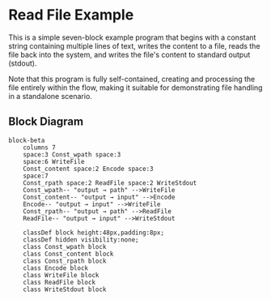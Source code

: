 # Read File Example

This is a simple seven-block example program that begins with a constant string
containing multiple lines of text, writes the content to a file, reads the file
back into the system, and writes the file's content to standard output (stdout).

Note that this program is fully self-contained, creating and processing the file
entirely within the flow, making it suitable for demonstrating file handling
in a standalone scenario.

## Block Diagram

```mermaid
block-beta
    columns 7
    space:3 Const_wpath space:3
    space:6 WriteFile
    Const_content space:2 Encode space:3
    space:7
    Const_rpath space:2 ReadFile space:2 WriteStdout
    Const_wpath-- "output → path" -->WriteFile
    Const_content-- "output → input" -->Encode
    Encode-- "output → input" -->WriteFile
    Const_rpath-- "output → path" -->ReadFile
    ReadFile-- "output → input" -->WriteStdout

    classDef block height:48px,padding:8px;
    classDef hidden visibility:none;
    class Const_wpath block
    class Const_content block
    class Const_rpath block
    class Encode block
    class WriteFile block
    class ReadFile block
    class WriteStdout block
```
